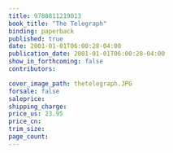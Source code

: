 ```yaml
---
title: 9780811219013
book_title: "The Telegraph"
binding: paperback
published: true
date: 2001-01-01T06:00:28-04:00
publication_date: 2001-01-01T06:00:28-04:00
show_in_forthcoming: false
contributors:

cover_image_path: thetelegraph.JPG
forsale: false
saleprice:
shipping_charge:
price_us: 23.95
price_cn:
trim_size:
page_count:
---
```



